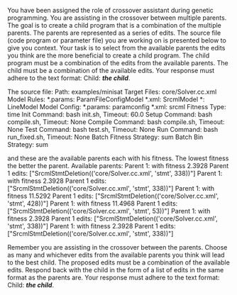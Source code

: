 
You have been assigned the role of crossover assistant during genetic programming. You are assisting in the crossover between multiple parents. The goal is to create a child program that is a combination of the multiple parents. The parents are represented as a series of edits. The source file (code program or parameter file)  you are working on is presented below to give you context.
Your task is to select from the available parents the edits you think are the more beneficial to create a child program. The child program must be a combination of the edits from the available parents. The child must be a combination of the available edits. Your response must adhere to the text format: Child: ***the child***.

The source file:
Path: examples/minisat
Target Files: core/Solver.cc.xml
Model Rules:
  *.params: ParamFileConfigModel
  *.xml: SrcmlModel
  *: LineModel
Model Config:
  *.params: paramconfig
  *.xml: srcml
Fitness Type: time
Init Command: bash init.sh, Timeout: 60.0
Setup Command: bash compile.sh, Timeout: None
Compile Command: bash compile.sh, Timeout: None
Test Command: bash test.sh, Timeout: None
Run Command: bash run_fixed.sh, Timeout: None
Batch Fitness Strategy: sum
Batch Bin Strategy: sum

and these are the available parents each with his fitness. The lowest fitness the better the parent.
Available parents:
 Parent 1:
 with fitness 2.3928
Parent 1 edits: ["SrcmlStmtDeletion(('core/Solver.cc.xml', 'stmt', 338))"]
 Parent 1:
 with fitness 2.3928
Parent 1 edits: ["SrcmlStmtDeletion(('core/Solver.cc.xml', 'stmt', 338))"]
 Parent 1:
 with fitness 11.5292
Parent 1 edits: ["SrcmlStmtDeletion(('core/Solver.cc.xml', 'stmt', 428))"]
 Parent 1:
 with fitness 11.4968
Parent 1 edits: ["SrcmlStmtDeletion(('core/Solver.cc.xml', 'stmt', 53))"]
 Parent 1:
 with fitness 2.3928
Parent 1 edits: ["SrcmlStmtDeletion(('core/Solver.cc.xml', 'stmt', 338))"]
 Parent 1:
 with fitness 2.3928
Parent 1 edits: ["SrcmlStmtDeletion(('core/Solver.cc.xml', 'stmt', 338))"]


Remember you are assisting in the crossover between the parents. Choose as many and whichever edits from the available parents you think will lead to the best child. The proposed edits must be a combination of the available edits. Respond back with the child in the form of a list of edits in the same format as the parents are.
Your response must adhere to the text format: Child: ***the child***. 
